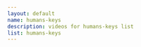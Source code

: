 ```yaml
--- 
layout: default
name: humans-keys
description: videos for humans-keys list
list: humans-keys
---
```


<div class="player">
<div id="player"><!-- "https://www.youtube.com/watch?v={{site.data.lists[page.list][0]}}" --></div>
</div>

